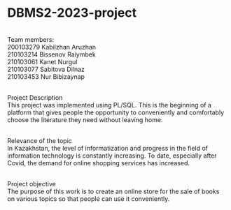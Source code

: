 # DBMS2-2023-project
<br>Team members:
<br>200103279 Kabilzhan Aruzhan
<br>210103214 Bissenov Raiymbek
<br>210103061 Kanet Nurgul
<br>210103077 Sabitova Dilnaz
<br>210103453 Nur Bibizaynap


<br>Project Description
<br>This project was implemented using PL/SQL. This is the beginning of a platform that gives people the opportunity to conveniently and comfortably choose the literature they need without leaving home.

<br>Relevance of the topic
<br>In Kazakhstan, the level of informatization and progress in the field of information technology is constantly increasing. To date, especially after Covid, the demand for online shopping services has increased.

<br>Project objective
<br>The purpose of this work is to create an online store for the sale of books on various topics so that people can use it conveniently.
